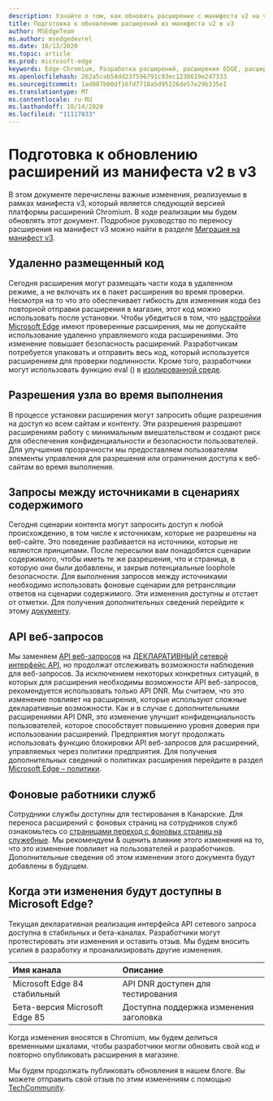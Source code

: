```yaml
---
description: Узнайте о том, как обновить расширение с манифеста v2 на v3
title: Подготовка к обновлению расширений из манифеста v2 в v3
author: MSEdgeTeam
ms.author: msedgedevrel
ms.date: 10/13/2020
ms.topic: article
ms.prod: microsoft-edge
keywords: Edge-Chromium, Разработка расширений, расширения EDGE, расширения для браузеров, надстройки, разработчик, манифест v3, миграция в манифест v3
ms.openlocfilehash: 262a5cab54dd23f596791c93ec1238619e247333
ms.sourcegitcommit: 1ad087b00df16fd7718a5d95226de57e29b335e1
ms.translationtype: MT
ms.contentlocale: ru-RU
ms.lasthandoff: 10/14/2020
ms.locfileid: "11117833"
---
```

# Подготовка к обновлению расширений из манифеста v2 в v3 

В этом документе перечислены важные изменения, реализуемые в рамках манифеста v3, который является следующей версией платформы расширений Chromium. В ходе реализации мы будем обновлять этот документ. Подробное руководство по переносу расширения на манифест v3 можно найти в разделе [Миграция на манифест v3][Google_Migrate_to_MV3]. 

## Удаленно размещенный код  

Сегодня расширения могут размещать части кода в удаленном режиме, а не включать их в пакет расширения во время проверки. Несмотря на то что это обеспечивает гибкость для изменения кода без повторной отправки расширения в магазин, этот код можно использовать после установки. Чтобы убедиться в том, что [надстройки Microsoft Edge][EdgeAddons] имеют проверенные расширения, мы не допускайте использование удаленно управляемого кода расширениями. Это изменение повышает безопасность расширений. Разработчикам потребуется упаковать и отправить весь код, который используется расширением для проверки подлинности. Кроме того, разработчики могут использовать функцию eval () в [изолированной среде][sandboxingEval]. 

## Разрешения узла во время выполнения  

В процессе установки расширения могут запросить общие разрешения на доступ ко всем сайтам и контенту. Эти разрешения разрешают расширениям работу с минимальным вмешательством и создают риск для обеспечения конфиденциальности и безопасности пользователей. Для улучшения прозрачности мы предоставляем пользователям элементы управления для разрешения или ограничения доступа к веб-сайтам во время выполнения. 

## Запросы между источниками в сценариях содержимого  

Сегодня сценарии контента могут запросить доступ к любой происхождению, в том числе к источникам, которые не разрешены на веб-сайте. Это поведение разбивается на источники, которые не являются принципами. После пересылки вам понадобятся сценарии содержимого, чтобы иметь те же разрешения, что и страница, в которую они были добавлены, и закрыв потенциальные loophole безопасности. Для выполнения запросов между источниками необходимо использовать фоновые сценарии для ретрансляции ответов на сценарии содержимого. Эти изменения доступны и отстает от отметки. Для получения дополнительных сведений перейдите к этому [документу][CORS]. 

## API веб-запросов  

Мы заменяем [API веб-запросов][WebRequestAPI] на [ДЕКЛАРАТИВНЫЙ сетевой интерфейс API][DeclarativeNetRequestAPI], но продолжат отслеживать возможности наблюдения для веб-запросов. За исключением некоторых конкретных ситуаций, в которых для расширения необходимы возможности API веб-запросов, рекомендуется использовать только API DNR. Мы считаем, что это изменение повлияет на расширения, которые используют сложные декларативные возможности. Как и в случае с дополнительными расширениями API DNR, это изменение улучшит конфиденциальность пользователей, которое способствует повышению уровня доверия при использовании расширений.
Предприятия могут продолжать использовать функцию блокировки API веб-запросов для расширений, управляемых через политики предприятия. Для получения дополнительных сведений о политиках расширения перейдите в раздел [Microsoft Edge – политики][MicrosoftEdgePolicies]. 

## Фоновые работники служб  
 
Сотрудники службы доступны для тестирования в Канарские. Для переноса расширений с фоновых страниц на сотрудников служб ознакомьтесь со [страницами переход с фоновых страниц на служебные][ServiceWorkers]. Мы рекомендуем & оценить влияние этого изменения на то, что это изменение повлияет на пользователей и разработчиков. Дополнительные сведения об этом изменении этого документа будут добавлены в будущем. 

## Когда эти изменения будут доступны в Microsoft Edge?

Текущая декларативная реализация интерфейса API сетевого запроса доступна в стабильных и бета-каналах. Разработчики могут протестировать эти изменения и оставить отзыв. Мы будем вносить усилия в разработку и проанализировать другие изменения. 

| Имя канала | Описание |
|:--- |:--- |  
| Microsoft Edge 84 стабильный | API DNR доступен для тестирования |  
| Бета-версия Microsoft Edge 85 | Доступна поддержка изменения заголовка| 

Когда изменения вносятся в Chromium, мы будем делиться временными шкалами, чтобы разработчики могли обновить свой код и повторно опубликовать расширения в магазине. 

Мы будем продолжать публиковать обновления в нашем блоге. Вы можете отправить свой отзыв по этим изменениям с помощью [TechCommunity][TechCommunity].

<!-- links -->  

[EdgeAddons]: https://microsoftedge.microsoft.com/addons/ "Надстройки Microsoft Edge"  
[MicrosoftBlog]: https://blogs.windows.com/windowsexperience/2018/12/06/microsoft-edge-making-the-web-better-through-more-open-source-collaboration/  
[MicrosoftEdgePolicies]: https://docs.microsoft.com/deployedge/microsoft-edge-policies#extensions 

[TechCommunity]: https://techcommunity.microsoft.com/t5/articles/manifest-v3-changes-are-now-available-in-microsoft-edge/m-p/1780254 "Сообщество специалистов"  


[Google_Migrate_to_MV3]: https://developer.chrome.com/extensions/migrating_to_manifest_v3   
[SandboxingEval]: https://developer.chrome.com/apps/sandboxingEval "Использование eval в расширениях Chrome. Извлечен."
[CORS]: https://www.chromium.org/Home/chromium-security/extension-content-script-fetches "Изменения запросов на запросы между источниками в сценариях расширения содержимого"
[WebRequestAPI]: https://developer.chrome.com/extensions/webRequest "API веб-запросов"  
[DeclarativeNetRequestAPI]: https://developer.chrome.com/extensions/declarativeNetRequest/ "API-интерфейс декларативного сетевого запроса"
[ServiceWorkers]:  https://developers.chrome.com/extensions/migrating_to_service_workers


